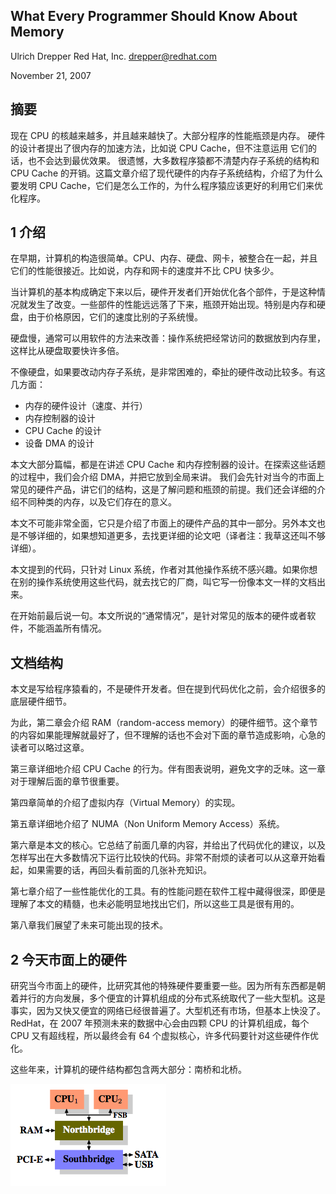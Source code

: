
What Every Programmer Should Know About Memory
----

Ulrich Drepper Red Hat, Inc. drepper@redhat.com

November 21, 2007

## 摘要

现在 CPU 的核越来越多，并且越来越快了。大部分程序的性能瓶颈是内存。
硬件的设计者提出了很内存的加速方法，比如说 CPU Cache，但不注意运用
它们的话，也不会达到最优效果。
很遗憾，大多数程序猿都不清楚内存子系统的结构和 CPU Cache 的开销。这篇文章介绍了现代硬件的内存子系统结构，介绍了为什么
要发明 CPU Cache，它们是怎么工作的，为什么程序猿应该更好的利用它们来优化程序。

## 1 介绍

在早期，计算机的构造很简单。CPU、内存、硬盘、网卡，被整合在一起，并且它们的性能很接近。比如说，内存和网卡的速度并不比 CPU 快多少。

当计算机的基本构成确定下来以后，硬件开发者们开始优化各个部件，于是这种情况就发生了改变。一些部件的性能远远落了下来，瓶颈开始出现。特别是内存和硬盘，由于价格原因，它们的速度比别的子系统慢。

硬盘慢，通常可以用软件的方法来改善：操作系统把经常访问的数据放到内存里，这样比从硬盘取要快许多倍。

不像硬盘，如果要改动内存子系统，是非常困难的，牵扯的硬件改动比较多。有这几方面：

* 内存的硬件设计（速度、并行） 
* 内存控制器的设计
* CPU Cache 的设计
* 设备 DMA 的设计

本文大部分篇幅，都是在讲述 CPU Cache 和内存控制器的设计。在探索这些话题的过程中，我们会介绍 DMA，并把它放到全局来讲。
我们会先针对当今的市面上常见的硬件产品，讲它们的结构，这是了解问题和瓶颈的前提。我们还会详细的介绍不同种类的内存，以及它们存在的意义。

本文不可能非常全面，它只是介绍了市面上的硬件产品的其中一部分。另外本文也是不够详细的，如果想知道更多，去找更详细的论文吧（译者注：我草这还叫不够详细）。

本文提到的代码，只针对 Linux 系统，作者对其他操作系统不感兴趣。如果你想在别的操作系统使用这些代码，就去找它的厂商，叫它写一份像本文一样的文档出来。

在开始前最后说一句。本文所说的“通常情况”，是针对常见的版本的硬件或者软件，不能涵盖所有情况。

## 文档结构

本文是写给程序猿看的，不是硬件开发者。但在提到代码优化之前，会介绍很多的底层硬件细节。

为此，第二章会介绍 RAM（random-access memory）的硬件细节。这个章节的内容如果能理解就最好了，但不理解的话也不会对下面的章节造成影响，心急的读者可以略过这章。

第三章详细地介绍 CPU Cache 的行为。伴有图表说明，避免文字的乏味。这一章对于理解后面的章节很重要。

第四章简单的介绍了虚拟内存（Virtual Memory）的实现。

第五章详细地介绍了 NUMA（Non Uniform Memory Access）系统。

第六章是本文的核心。它总结了前面几章的内容，并给出了代码优化的建议，以及怎样写出在大多数情况下运行比较快的代码。非常不耐烦的读者可以从这章开始看起，如果需要的话，再回头看前面的几张补充知识。

第七章介绍了一些性能优化的工具。有的性能问题在软件工程中藏得很深，即便是理解了本文的精髓，也未必能明显地找出它们，所以这些工具是很有用的。

第八章我们展望了未来可能出现的技术。

## 2 今天市面上的硬件

研究当今市面上的硬件，比研究其他的特殊硬件要重要一些。因为所有东西都是朝着并行的方向发展，多个便宜的计算机组成的分布式系统取代了一些大型机。这是事实，因为又快又便宜的网络已经很普遍了。大型机还有市场，但基本上快没了。RedHat，在 2007 年预测未来的数据中心会由四颗 CPU 的计算机组成，每个 CPU 又有超线程，所以最终会有 64 个虚拟核心，许多代码要针对这些硬件作优化。

这些年来，计算机的硬件结构都包含两大部分：南桥和北桥。

![](2.1.png) 



